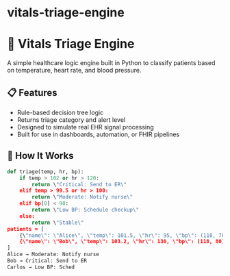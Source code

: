 # vitals-triage-engine
# 🏥 Vitals Triage Engine

A simple healthcare logic engine built in Python to classify patients based on temperature, heart rate, and blood pressure.

## 📋 Features

- Rule-based decision tree logic
- Returns triage category and alert level
- Designed to simulate real EHR signal processing
- Built for use in dashboards, automation, or FHIR pipelines

## 🔧 How It Works

```python
def triage(temp, hr, bp):
    if temp > 102 or hr > 120:
        return \"Critical: Send to ER\"
    elif temp > 99.5 or hr > 100:
        return \"Moderate: Notify nurse\"
    elif bp[0] < 90:
        return \"Low BP: Schedule checkup\"
    else:
        return \"Stable\"
patients = [
    {\"name\": \"Alice\", \"temp\": 101.5, \"hr\": 95, \"bp\": (110, 70)},
    {\"name\": \"Bob\", \"temp\": 103.2, \"hr\": 130, \"bp\": (118, 80)},
]
Alice → Moderate: Notify nurse
Bob → Critical: Send to ER
Carlos → Low BP: Sched


